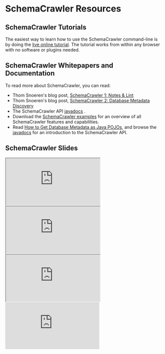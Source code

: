 # SchemaCrawler Resources

## SchemaCrawler Tutorials

The easiest way to learn how to use the SchemaCrawler command-line is by doing the 
[live online tutorial](https://www.katacoda.com/schemacrawler). The tutorial works from within 
any browser with no software or plugins needed.


## SchemaCrawler Whitepapers and Documentation

To read more about SchemaCrawler, you can read:

- Thom Snoeren's blog post, [SchemaCrawler 1: Notes & Lint](https://tsn-admin.blogspot.com/2014/12/schemacrawler-1-notes-lint-by-sualeh.html)
- Thom Snoeren's blog post, [SchemaCrawler 2: Database Metadata Discovery](https://tsn-admin.blogspot.com/2015/02/schemacrawler-2-database-metadata.html)
- The SchemaCrawler API [javadocs](apidocs/index.html) .
- Download the [SchemaCrawler
  examples](https://github.com/schemacrawler/SchemaCrawler/releases/)
  for an overview of all SchemaCrawler features and capabilities.
- Read [How to Get Database Metadata as Java POJOs](https://dev.to/sualeh/how-to-get-database-metadata-as-java-pojos-24li), 
  and browse the [javadocs](apidocs/index.html) for an introduction
  to the SchemaCrawler API.


## SchemaCrawler Slides

  <div class="row">
    <div class="col-sm-6 p-3">
      <div class="embed-responsive embed-responsive-16by9">
        <iframe class="embed-responsive-item"  src="https://www.slideshare.net/slideshow/embed_code/8267188" allowfullscreen="true"></iframe>
      </div>
    </div>
    <div class="col-sm-6 p-3">
      <div class="embed-responsive embed-responsive-16by9">
        <iframe src="https://prezi.com/embed/sljesacs5cwd/?bgcolor=ffffff&amp;lock_to_path=0&amp;autoplay=0&amp;autohide_ctrls=0&amp;features=undefined&amp;disabled_features=undefined" allowfullscreen="true"></iframe>
      </div>
    </div>
  </div>
  <div class="row">
    <div class="col-sm-6 p-3">
      <div class="embed-responsive embed-responsive-16by9">
        <iframe src="https://player.vimeo.com/video/102187316" allowfullscreen="true"></iframe>
      </div>
    </div>
    <div class="col-sm-6 p-3">
      <div class="embed-responsive embed-responsive-16by9">
        <iframe src="https://www.youtube.com/embed/zYPfOzImuTk" frameborder="0" allowfullscreen="true"></iframe>
      </div>
    </div>
